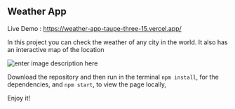 ﻿## Weather App
Live Demo : https://weather-app-taupe-three-15.vercel.app/
 
In this project you can check the weather of any city in the world. It also has an interactive map of the location

![enter image description here](https://github.com/EduHz/Weather-app/blob/master/readme%20images/Captura%20desde%202023-01-13%2017-25-49.png?raw=true)

Download the repository and then run in the terminal `npm install`, for the dependencies, and `npm start`, to view the page locally,

Enjoy it!
